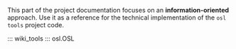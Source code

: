 This part of the project documentation focuses on
an **information-oriented** approach. Use it as a
reference for the technical implementation of the
`osl tools` project code.

::: wiki_tools
::: osl.OSL
